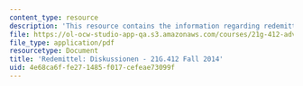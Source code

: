 ```yaml
---
content_type: resource
description: 'This resource contains the information regarding redemittel: diskussione.'
file: https://ol-ocw-studio-app-qa.s3.amazonaws.com/courses/21g-412-advanced-german-literature-culture-madness-murder-mysteries-fall-2014/4e68ca6ffe271485f017cefeae73099f_MIT21G_412F14_Wk2-3_Spra.pdf
file_type: application/pdf
resourcetype: Document
title: 'Redemittel: Diskussionen - 21G.412 Fall 2014'
uid: 4e68ca6f-fe27-1485-f017-cefeae73099f
---
```

